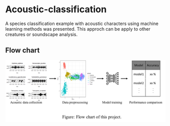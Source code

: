 # Acoustic-classification
A species classification example with acoustic characters using machine learning methods was presented. This approch can be apply to other creatures or soundscape analysis.
## Flow chart
![image](https://github.com/TK-CamBaz/Acoustic-classification/blob/main/flowchart.png)
